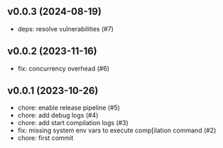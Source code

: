 ## v0.0.3 (2024-08-19)


- deps: resolve vulnerabilities (#7)

## v0.0.2 (2023-11-16)


- fix: concurrency overhead (#6)

## v0.0.1 (2023-10-26)


- chore: enable release pipeline (#5)
- chore: add debug logs (#4)
- chore: add start compilation logs (#3)
- fix: missing system env vars to execute comp[ilation command (#2)
- chore: first commit
